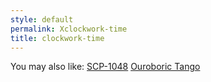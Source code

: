 ```yaml
---
style: default
permalink: Xclockwork-time
title: clockwork-time
---
```

You may also like:
[SCP-1048](http://scp-wiki.net/scp-1048)
[Ouroboric Tango](http://scp-wiki.net/cav-004)